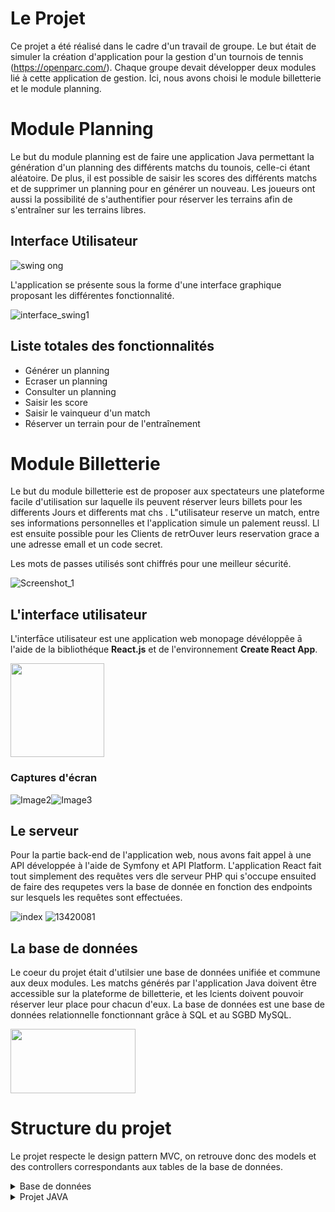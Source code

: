 # Le Projet

Ce projet a été réalisé dans le cadre d'un travail de groupe. Le but était de simuler la création d'application pour la gestion d'un tournois de tennis (https://openparc.com/).
Chaque groupe devait développer deux modules lié à cette application de gestion. Ici, nous avons choisi le module billetterie et le module planning.

# Module Planning

Le but du module planning est de faire une application Java permettant la génération d'un planning des différents matchs du tounois, celle-ci étant aléatoire. De plus, il est possible de saisir les scores des différents matchs et de supprimer un planning pour en générer un nouveau. Les joueurs ont aussi la possibilité de s'authentifier pour réserver les terrains afin de s'entraîner sur les terrains libres.


## Interface Utilisateur

![swing ong](https://user-images.githubusercontent.com/17174941/157524488-220ea6f7-e7ae-4d31-b134-6f535aa9e5f5.png)

L'application se présente sous la forme d'une interface graphique proposant les différentes fonctionnalité.

![interface_swing1](https://user-images.githubusercontent.com/17174941/157525049-8d5484ad-985b-4ad3-a315-3875236f1f2e.png)

## Liste totales des fonctionnalités

* Générer un planning
* Ecraser un planning
* Consulter un planning
* Saisir les score
* Saisir le vainqueur d'un match
* Réserver un terrain pour de l'entraînement

# Module Billetterie

Le but du module billetterie est de proposer aux spectateurs une plateforme facile d'utilisation sur laquelle ils peuvent réserver leurs billets pour les differents
Jours et differents mat chs . L"utilisateur reserve un match, entre ses informations personnelles et l'application simule un palement reussl. Ll est ensuite possible
pour les Clients de retrOuver leurs reservation grace a une adresse emall et un code secret.

Les mots de passes utilisés sont chiffrés pour une meilleur sécurité.

![Screenshot_1](https://user-images.githubusercontent.com/17174941/157530701-c077b114-82fe-4b4c-a90d-89c36a45e419.png)

## L'interface utilisateur

L'interfāce utilisateur est une application web monopage dévéloppêe ā l'aide de la bibliothéque **React.js** et de l'environnement **Create React App**.

<img src="https://user-images.githubusercontent.com/17174941/157527435-b0c80fe1-2040-49bf-8a48-8aa41b4a1924.png" width="150px" heigh="150px">

### Captures d'écran

![Image2](https://user-images.githubusercontent.com/17174941/157527797-7dc29dab-2aaf-4255-91b3-93ed5afdb3e5.png)![Image3](https://user-images.githubusercontent.com/17174941/157527808-cb84ecc9-416d-465c-bb8b-436299f3eb27.png)

## Le serveur

Pour la partie back-end de l'application web, nous avons fait appel à une API développée à l'aide de Symfony et API Platform. L'application React fait tout simplement des requêtes vers dle serveur PHP qui s'occupe ensuited de faire des requpetes vers la base de donnée en fonction des endpoints sur lesquels les requêtes sont effectuées.

![index](https://user-images.githubusercontent.com/17174941/157529492-50829bfa-c807-4a06-85ac-cfe72d84001c.png)
![13420081](https://user-images.githubusercontent.com/17174941/157529663-091520d2-c656-469a-bffd-e8f808ff3f79.png)

## La base de données

Le coeur du projet était d'utilsier une base de données unifiée et commune aux deux modules. Les matchs générés par l'application Java doivent être accessible sur la plateforme de billetterie, et les lcients doivent pouvoir réserver leur place pour chacun d'eux.
La base de données est une base de données relationnelle fonctionnant grâce à SQL et au SGBD MySQL.

<img src="https://user-images.githubusercontent.com/17174941/157530335-c1458168-551f-4d89-a980-c11fa6d0145b.png" width="200px" height="103px">

# Structure du projet

Le projet respecte le design pattern MVC, on retrouve donc des models et des controllers correspondants aux tables de la base de données.

<details close>
<summary>Base de données</summary>
  
![bdd](https://user-images.githubusercontent.com/17174941/157530901-474b8e36-3114-492a-9bcb-fb30b82f838c.png)

</details>

<details close>
  <summary>Projet JAVA</summary>
  
  ![Image5](https://user-images.githubusercontent.com/17174941/157531406-f804f08f-49db-47d0-8320-d00a0b575f33.png)
  
</details>

